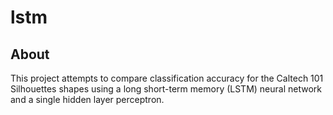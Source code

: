 # lstm

## About
This project attempts to compare classification accuracy
for the Caltech 101 Silhouettes shapes using a long short-term
memory (LSTM) neural network and a single hidden layer perceptron.

